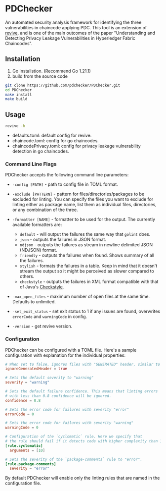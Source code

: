 # PDChecker

An automated security analysis framework for identifying the three vulnerabilities in chaincode applying PDC. This tool is an extension of [revive](https://github.com/mgechev/revive), and is one of the main outcomes of the paper "Understanding and Detecting Privacy Leakage Vulnerabilities in Hyperledger Fabric Chaincodes".

## Installation

1. Go installstion. (Recommend Go 1.21.1)
2. build from the source code

```bash
git clone https://github.com/pdchecker/PDChecker.git
cd PDChecker
make install
make build
```

## Usage

```bash
revive -h
```

- defaults.toml: default config for revive.
- chaincode.toml: config for go chaincodes.
- chaincodePrivacy.toml: config for privacy leakage vulnerability detection in go chaincodes.

### Command Line Flags

PDChecker accepts the following command line parameters:

- `-config [PATH]` - path to config file in TOML format.
- `-exclude [PATTERN]` - pattern for files/directories/packages to be excluded for linting. You can specify the files you want to exclude for linting either as package name, list them as individual files, directories, or any combination of the three.
- `-formatter [NAME]` - formatter to be used for the output. The currently available formatters are:

  - `default` - will output the failures the same way that `golint` does.
  - `json` - outputs the failures in JSON format.
  - `ndjson` - outputs the failures as stream in newline delimited JSON (NDJSON) format.
  - `friendly` - outputs the failures when found. Shows summary of all the failures.
  - `stylish` - formats the failures in a table. Keep in mind that it doesn't stream the output so it might be perceived as slower compared to others.
  - `checkstyle` - outputs the failures in XML format compatible with that of Java's [Checkstyle](https://checkstyle.org/).
- `-max_open_files` -  maximum number of open files at the same time. Defaults to unlimited.
- `-set_exit_status` - set exit status to 1 if any issues are found, overwrites `errorCode` and `warningCode` in config.
- `-version` - get revive version.

### Configuration

PDChecker can be configured with a TOML file. Here's a sample configuration with explanation for the individual properties:

```toml
# When set to false, ignores files with "GENERATED" header, similar to golint
ignoreGeneratedHeader = true

# Sets the default severity to "warning"
severity = "warning"

# Sets the default failure confidence. This means that linting errors
# with less than 0.8 confidence will be ignored.
confidence = 0.8

# Sets the error code for failures with severity "error"
errorCode = 0

# Sets the error code for failures with severity "warning"
warningCode = 0

# Configuration of the `cyclomatic` rule. Here we specify that
# the rule should fail if it detects code with higher complexity than 10.
[rule.cyclomatic]
  arguments = [10]

# Sets the severity of the `package-comments` rule to "error".
[rule.package-comments]
  severity = "error"
```

By default PDChecker will enable only the linting rules that are named in the configuration file.
